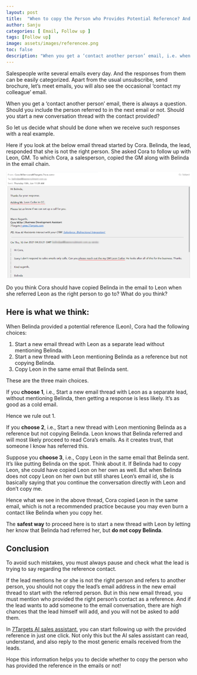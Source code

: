 ```yaml
---
layout: post
title:  "When to copy the Person who Provides Potential Reference? And when NOT to?"
author: Sanju
categories: [ Email, Follow up ]
tags: [Follow up]
image: assets/images/referencee.png
toc: false
description: "When you get a ‘contact another person’ email, i.e. when a lead provides a potential reference, there is always a question. Whether to cc the lead along with the potential reference in new email thread or not?"
---
```

Salespeople write several emails every day. And the responses from them can be easily categorized. Apart from the usual unsubscribe, send brochure, let’s meet emails, you will also see the occasional ‘contact my colleague’ email.
 
When you get a ‘contact another person’ email, there is always a question. Should you include the person referred to in the next email or not. Should you start a new conversation thread with the contact provided? 
 
So let us decide what should be done when we receive such responses with a real example.
 
Here if you look at the below email thread started by Cora. Belinda, the lead, responded that she is not the right person. She asked Cora to follow up with Leon, GM. To which Cora, a salesperson, copied the GM along with Belinda in the email chain. 
 
![image](../assets/images/referencee-1.png)
 
Do you think Cora should have copied Belinda in the email to Leon when she referred Leon as the right person to go to? What do you think? 
 
## Here is what we think:
 
When Belinda provided a potential reference (Leon), Cora had the following choices: 
 
1. Start a new email thread with Leon as a separate lead without mentioning Belinda.
1. Start a new thread with Leon mentioning Belinda as a reference but not copying Belinda. 
1. Copy Leon in the same email that Belinda sent. 
 
These are the three main choices.
 
If you **choose 1**, i.e., Start a new email thread with Leon as a separate lead, without mentioning Belinda, then getting a response is less likely. It’s as good as a cold email.
 
Hence we rule out 1. 
 
If you **choose 2**, i.e., Start a new thread with Leon mentioning Belinda as a reference but not copying Belinda. Leon knows that Belinda referred and will most likely proceed to read Cora’s emails. As it creates trust, that someone I know has referred this.
 
Suppose you **choose 3**, i.e., Copy Leon in the same email that Belinda sent. It’s like putting Belinda on the spot. Think about it. If Belinda had to copy Leon, she could have copied Leon on her own as well. But when Belinda does not copy Leon on her own but still shares Leon’s email id, she is basically saying that you continue the conversation directly with Leon and don’t copy me.
 
Hence what we see in the above thread, Cora copied Leon in the same email, which is not a recommended practice because you may even burn a contact like Belinda when you copy her.
 
The **safest way** to proceed here is to start a new thread with Leon by letting her know that Belinda had referred her, but **do not copy Belinda**.
 
## Conclusion
 
To avoid such mistakes, you must always pause and check what the lead is trying to say regarding the reference contact.
 
If the lead mentions he or she is not the right person and refers to another person, you should not copy the lead’s email address in the new email thread to start with the referred person. But in this new email thread, you must mention who provided the right person’s contact as a reference.
And if the lead wants to add someone to the email conversation, there are high chances that the lead himself will add, and you will not be asked to add them.
 
In [7Targets AI sales assistant](https://7targets.ai/index.html?utm_medium=copy-reference&utm_source=blog), you can start following up with the provided reference in just one click. Not only this but the AI sales assistant can read, understand, and also reply to the most generic emails received from the leads.
 
Hope this information helps you to decide whether to copy the person who has provided the reference in the emails or not!
 
